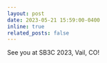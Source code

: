 ```yaml
---
layout: post
date: 2023-05-21 15:59:00-0400
inline: true
related_posts: false
---
```


See you at SB3C 2023, Vail, CO!
